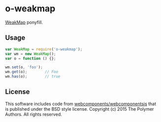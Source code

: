 # o-weakmap

[WeakMap](http://www.ecma-international.org/ecma-262/6.0/#sec-weakmap-objects) ponyfill.

## Usage

```js
var WeakMap = require('o-weakmap');
var wm = new WeakMap();
var o = function () {};

wm.set(o, 'foo');
wm.get(o);        // Foo
wm.has(o);        // true
```

## License

This software includes code from [webcomponents/webcomponentsjs](https://github.com/webcomponents/webcomponentsjs) that is published under the BSD style license. Copyright (c) 2015 The Polymer Authors. All rights reserved.
